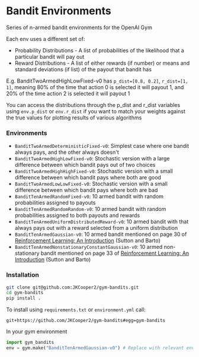 # Bandit Environments

Series of n-armed bandit environments for the OpenAI Gym

Each env uses a different set of:
* Probability Distributions - A list of probabilities of the likelihood that a particular bandit will pay out
* Reward Distributions - A list of either rewards (if number) or means and standard deviations (if list) of the payout that bandit has

E.g. BanditTwoArmedHighLowFixed-v0 has `p_dist=[0.8, 0.2]`, `r_dist=[1, 1]`, meaning 80% of the time that action 0 is
selected it will payout 1, and 20% of the time action 2 is selected it will payout 1

You can access the distributions through the p_dist and r_dist variables using `env.p_dist` or `env.r_dist` if you want to match
your weights against the true values for plotting results of various algorithms



### Environments
* `BanditTwoArmedDeterministicFixed-v0`: Simplest case where one bandit always pays, and the other always doesn't
* `BanditTwoArmedHighLowFixed-v0`: Stochastic version with a large difference between which bandit pays out of two choices
* `BanditTwoArmedHighHighFixed-v0`: Stochastic version with a small difference between which bandit pays where both are good
* `BanditTwoArmedLowLowFixed-v0`: Stochastic version with a small difference between which bandit pays where both are bad
* `BanditTenArmedRandomFixed-v0`: 10 armed bandit with random probabilities assigned to payouts
* `BanditTenArmedRandomRandom-v0`: 10 armed bandit with random probabilities assigned to both payouts and rewards
* `BanditTenArmedUniformDistributedReward-v0`: 10 armed bandit with that always pays out with a reward selected from a uniform distribution
* `BanditTenArmedGaussian-v0`: 10 armed bandit mentioned on page 30 of [Reinforcement Learning: An Introduction](https://www.dropbox.com/s/b3psxv2r0ccmf80/book2015oct.pdf?dl=0) (Sutton and Barto)
* `BanditTenArmedNonstationaryConstantGaussian-v0`: 10 armed non-stationary bandit mentioned on page 33 of [Reinforcement Learning: An Introduction](https://www.dropbox.com/s/b3psxv2r0ccmf80/book2015oct.pdf?dl=0) (Sutton and Barto)
### Installation
```bash
git clone git@github.com:JKCooper2/gym-bandits.git
cd gym-bandits
pip install .
```

To install using `requirements.txt` or `environment.yml` call:

```
git+https://github.com/JKCooper2/gym-bandits#egg=gym-bandits
```


In your gym environment
```python
import gym_bandits
env = gym.make("BanditTenArmedGaussian-v0") # Replace with relevant env
```